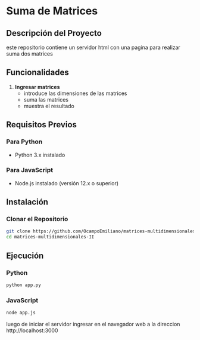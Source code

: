 # Suma de Matrices

## Descripción del Proyecto
este repositorio contiene un servidor html con una pagina para realizar suma dos matrices

## Funcionalidades
1. **Ingresar matrices**
   - introduce las dimensiones de las matrices
   - suma las matrices
   - muestra el resultado

## Requisitos Previos
### Para Python
- Python 3.x instalado

### Para JavaScript
- Node.js instalado (versión 12.x o superior)

## Instalación

### Clonar el Repositorio
```bash
git clone https://github.com/OcampoEmiliano/matrices-multidimensionales-II.git
cd matrices-multidimensionales-II
```

## Ejecución

### Python
```bash
python app.py
```

### JavaScript
```bash
node app.js
```

luego de iniciar el servidor ingresar en el navegador web a la direccion http://localhost:3000
